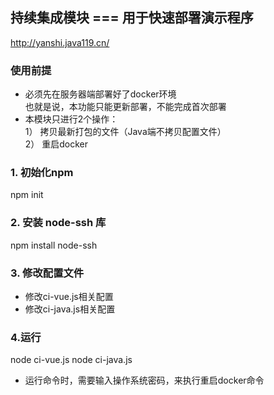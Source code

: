 ## 持续集成模块 ===  用于快速部署演示程序
http://yanshi.java119.cn/

### 使用前提
- 必须先在服务器端部署好了docker环境  
  也就是说，本功能只能更新部署，不能完成首次部署
- 本模块只进行2个操作：  
  1） 拷贝最新打包的文件（Java端不拷贝配置文件）  
  2） 重启docker

### 1. 初始化npm
npm init

### 2. 安装 node-ssh 库
npm install node-ssh

### 3. 修改配置文件
- 修改ci-vue.js相关配置
- 修改ci-java.js相关配置

### 4.运行
node ci-vue.js 
node ci-java.js 
- 运行命令时，需要输入操作系统密码，来执行重启docker命令